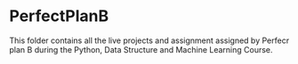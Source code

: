 # PerfectPlanB
This folder contains all the live projects and assignment assigned by Perfecr plan B during the Python, Data Structure and Machine Learning Course.
